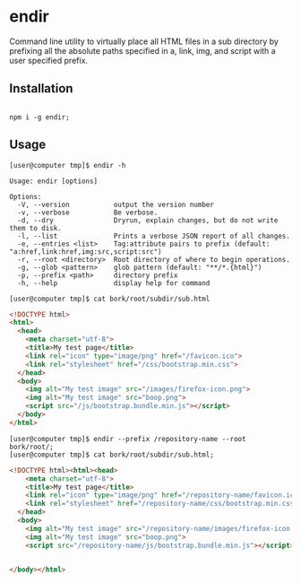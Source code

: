 # endir
Command line utility to virtually place all HTML files in a sub directory by prefixing all the absolute paths specified in a, link, img, and script with a user specified prefix.

## Installation

```shell

npm i -g endir;

```

## Usage

```shell
[user@computer tmp]$ endir -h
```

```shell
Usage: endir [options]

Options:
  -V, --version           output the version number
  -v, --verbose           Be verbose.
  -d, --dry               Dryrun, explain changes, but do not write them to disk.
  -l, --list              Prints a verbose JSON report of all changes.
  -e, --entries <list>    Tag:attribute pairs to prefix (default: "a:href,link:href,img:src,script:src")
  -r, --root <directory>  Root directory of where to begin operations.
  -g, --glob <pattern>    glob pattern (default: "**/*.{html}")
  -p, --prefix <path>     directory prefix
  -h, --help              display help for command

```

```shell
[user@computer tmp]$ cat bork/root/subdir/sub.html
```

```html
<!DOCTYPE html>
<html>
  <head>
    <meta charset="utf-8">
    <title>My test page</title>
    <link rel="icon" type="image/png" href="/favicon.ico">
    <link rel="stylesheet" href="/css/bootstrap.min.css">
  </head>
  <body>
    <img alt="My test image" src="/images/firefox-icon.png">
    <img alt="My test image" src="boop.png">
    <script src="/js/bootstrap.bundle.min.js"></script>
  </body>
</html>
```

```shell
[user@computer tmp]$ endir --prefix /repository-name --root bork/root/;
[user@computer tmp]$ cat bork/root/subdir/sub.html;
```

```html
<!DOCTYPE html><html><head>
    <meta charset="utf-8">
    <title>My test page</title>
    <link rel="icon" type="image/png" href="/repository-name/favicon.ico">
    <link rel="stylesheet" href="/repository-name/css/bootstrap.min.css">
  </head>
  <body>
    <img alt="My test image" src="/repository-name/images/firefox-icon.png">
    <img alt="My test image" src="boop.png">
    <script src="/repository-name/js/bootstrap.bundle.min.js"></script>


</body></html>
```
